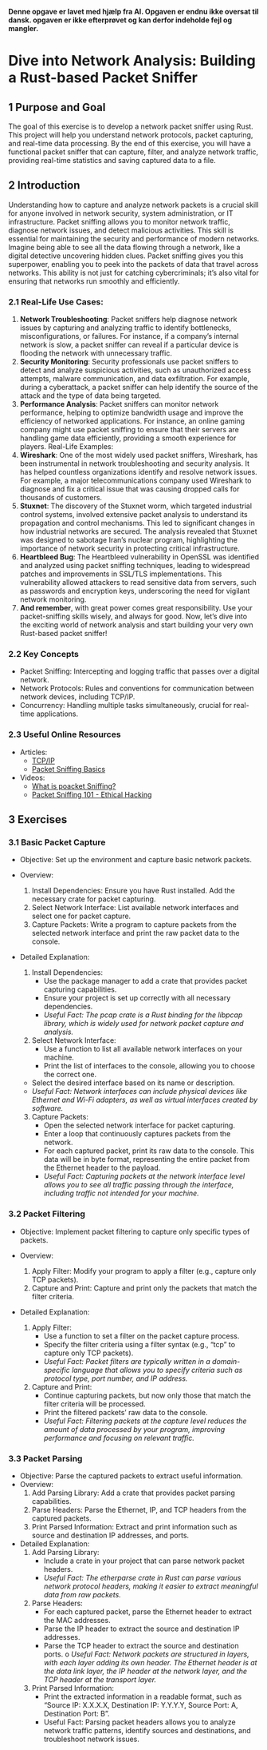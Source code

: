 **Denne opgave er lavet med hjælp fra AI. Opgaven er endnu ikke oversat til dansk. opgaven er ikke efterprøvet og kan derfor indeholde fejl og mangler.**

# Dive into Network Analysis: Building a Rust-based Packet Sniffer
## 1 Purpose and Goal
The goal of this exercise is to develop a network packet sniffer using Rust. This project will help you understand network protocols, packet capturing, and real-time data processing. By the end of this exercise, you will have a functional packet sniffer that can capture, filter, and analyze network traffic, providing real-time statistics and saving captured data to a file.
## 2 Introduction
Understanding how to capture and analyze network packets is a crucial skill for anyone involved in network security, system administration, or IT infrastructure. Packet sniffing allows you to monitor network traffic, diagnose network issues, and detect malicious activities. This skill is essential for maintaining the security and performance of modern networks.
Imagine being able to see all the data flowing through a network, like a digital detective uncovering hidden clues. Packet sniffing gives you this superpower, enabling you to peek into the packets of data that travel across networks. This ability is not just for catching cybercriminals; it’s also vital for ensuring that networks run smoothly and efficiently.
### 2.1 Real-Life Use Cases:
1.	**Network Troubleshooting**: Packet sniffers help diagnose network issues by capturing and analyzing traffic to identify bottlenecks, misconfigurations, or failures. For instance, if a company’s internal network is slow, a packet sniffer can reveal if a particular device is flooding the network with unnecessary traffic.
2.	**Security Monitoring**: Security professionals use packet sniffers to detect and analyze suspicious activities, such as unauthorized access attempts, malware communication, and data exfiltration. For example, during a cyberattack, a packet sniffer can help identify the source of the attack and the type of data being targeted.
3.	**Performance Analysis**: Packet sniffers can monitor network performance, helping to optimize bandwidth usage and improve the efficiency of networked applications. For instance, an online gaming company might use packet sniffing to ensure that their servers are handling game data efficiently, providing a smooth experience for players.
Real-Life Examples:
4.	**Wireshark**: One of the most widely used packet sniffers, Wireshark, has been instrumental in network troubleshooting and security analysis. It has helped countless organizations identify and resolve network issues. For example, a major telecommunications company used Wireshark to diagnose and fix a critical issue that was causing dropped calls for thousands of customers.
5.	**Stuxnet**: The discovery of the Stuxnet worm, which targeted industrial control systems, involved extensive packet analysis to understand its propagation and control mechanisms. This led to significant changes in how industrial networks are secured. The analysis revealed that Stuxnet was designed to sabotage Iran’s nuclear program, highlighting the importance of network security in protecting critical infrastructure.
6.	**Heartbleed Bug**: The Heartbleed vulnerability in OpenSSL was identified and analyzed using packet sniffing techniques, leading to widespread patches and improvements in SSL/TLS implementations. This vulnerability allowed attackers to read sensitive data from servers, such as passwords and encryption keys, underscoring the need for vigilant network monitoring.
7. **And remember**, with great power comes great responsibility. Use your packet-sniffing skills wisely, and always for good. Now, let’s dive into the exciting world of network analysis and start building your very own Rust-based packet sniffer!

### 2.2 Key Concepts
* Packet Sniffing: Intercepting and logging traffic that passes over a digital network.
* Network Protocols: Rules and conventions for communication between network devices, including TCP/IP.
* Concurrency: Handling multiple tasks simultaneously, crucial for real-time applications.

### 2.3 Useful Online Resources
* Articles:
    * [TCP/IP](https://network-guides.com/tcp-ip-basics/)
    * [Packet Sniffing Basics](https://www.redhat.com/en/blog/packet-sniffer-basics)
*	Videos:
    * [What is poacket Sniffing?](https://www.youtube.com/watch?v=EFcE81EiOfY)
    * [Packet Sniffing 101 - Ethical Hacking](https://www.youtube.com/watch?v=y7_77KjSvdo&t)


## 3 Exercises
### 3.1 Basic Packet Capture
* Objective: Set up the environment and capture basic network packets.
* Overview:
    1.	Install Dependencies: Ensure you have Rust installed. Add the necessary crate for packet capturing.
    2.	Select Network Interface: List available network interfaces and select one for packet capture.
    3.	Capture Packets: Write a program to capture packets from the selected network interface and print the raw packet data to the console.
    
* Detailed Explanation:
    1. Install Dependencies:
        * Use the package manager to add a crate that provides packet capturing capabilities.
        * Ensure your project is set up correctly with all necessary dependencies.
        * _Useful Fact: The pcap crate is a Rust binding for the libpcap library, which is widely used for network packet capture and analysis._
    2.	Select Network Interface:
        * Use a function to list all available network interfaces on your machine.
        *	Print the list of interfaces to the console, allowing you to choose the correct one.
    *	Select the desired interface based on its name or description.
    *	_Useful Fact: Network interfaces can include physical devices like Ethernet and Wi-Fi adapters, as well as virtual interfaces created by software._
    3.	Capture Packets:
        *	Open the selected network interface for packet capturing.
        *	Enter a loop that continuously captures packets from the network.
        *	For each captured packet, print its raw data to the console. This data will be in byte format, representing the entire packet from the Ethernet header to the payload.
        *	_Useful Fact: Capturing packets at the network interface level allows you to see all traffic passing through the interface, including traffic not intended for your machine._

### 3.2 Packet Filtering
*	Objective: Implement packet filtering to capture only specific types of packets.
*	Overview:
    1.	Apply Filter: Modify your program to apply a filter (e.g., capture only TCP packets).
    2.	Capture and Print: Capture and print only the packets that match the filter criteria.

* Detailed Explanation:
    1.	Apply Filter:
        *	Use a function to set a filter on the packet capture process.
        *	Specify the filter criteria using a filter syntax (e.g., “tcp” to capture only TCP packets).
        *	_Useful Fact: Packet filters are typically written in a domain-specific language that allows you to specify criteria such as protocol type, port number, and IP address._
    2.	Capture and Print:
        *	Continue capturing packets, but now only those that match the filter criteria will be processed.
        *	Print the filtered packets’ raw data to the console.
        *	_Useful Fact: Filtering packets at the capture level reduces the amount of data processed by your program, improving performance and focusing on relevant traffic._

### 3.3 Packet Parsing
*	Objective: Parse the captured packets to extract useful information.
*	Overview:
    1.	Add Parsing Library: Add a crate that provides packet parsing capabilities.
    2.	Parse Headers: Parse the Ethernet, IP, and TCP headers from the captured packets.
    3.	Print Parsed Information: Extract and print information such as source and destination IP addresses, and ports.
* Detailed Explanation:
    1.	Add Parsing Library:
        *	Include a crate in your project that can parse network packet headers.
        *	_Useful Fact: The etherparse crate in Rust can parse various network protocol headers, making it easier to extract meaningful data from raw packets._
    2.	Parse Headers:
        *	For each captured packet, parse the Ethernet header to extract the MAC addresses.
        *	Parse the IP header to extract the source and destination IP addresses.
        *	Parse the TCP header to extract the source and destination ports.
        o	_Useful Fact: Network packets are structured in layers, with each layer adding its own header. The Ethernet header is at the data link layer, the IP header at the network layer, and the TCP header at the transport layer._
    3.	Print Parsed Information:
        *	Print the extracted information in a readable format, such as “Source IP: X.X.X.X, Destination IP: Y.Y.Y.Y, Source Port: A, Destination Port: B”.
        *	Useful Fact: Parsing packet headers allows you to analyze network traffic patterns, identify sources and destinations, and troubleshoot network issues.